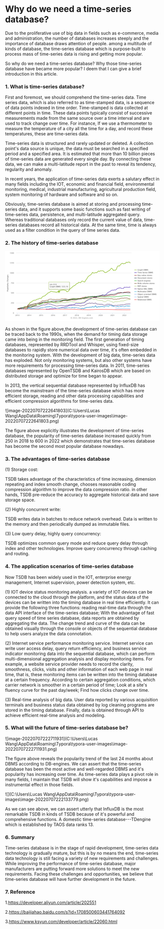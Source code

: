 #         Why do we need a time-series database? 

Due to the proliferative use of big data in fields such as e-commerce, media and administration, the number of databases increases steeply and the importance of database draws attention of  people. among a multitude of kinds of database, the time-series database which is purpose-built to process mass of time-series data is rising and getting more popular. 

So why do we need a time-series database?  Why those time-series database have became more popular? I deem that I can give a brief introduction in this article.

### 1. What is time-series database?

First and foremost, we should comprehend the time-series data. Time series data, which is also referred to as time-stamped data, is a sequence of data points indexed in time order. Time-stamped is data collected at different points in time. These data points typically consist of successive measurements made from the same source over a time interval and are used to track change over time. For instance, If we use a thermometer to measure the temperature of a city all the time for a day, and record these temperatures, these are time-series data.

Time-series data is structured and rarely updated or deleted. A collection point's data source is unique, the data must be searched in a specified period and a specified area. It is estimated that more than 10 billion pieces of time-series data are generated every single day. By connecting these data, we can make a multi-latitude report in the past to reveal its tendency, regularity and anomaly. 

In recent years, the application of time-series data exerts a salutary effect in many fields including the IOT, economic and financial field, environmental monitoring, medical, industrial manufacturing, agricultural production field, system monitoring of hardware and software and so on.

Obviously, time-series database is aimed at storing and processing time-series data, and it supports some basic functions such as fast writing of time-series data, persistence, and multi-latitude aggregated query.  Whereas traditional databases only record the current value of data, time-series databases record all historical data. At the same time, time is always used as a filter condition in the query of time series data. 

### 2. The history of time-series database 

![image-20220707222641803](https://github.com/LucasWang03/Why-We-Need-Time-series-Database/blob/main/images/image-20220707222641803.png)

As shown in the figure above,the development of time-series database can be traced back to the 1990s, when the demand for timing data storage came into being in the monitoring field. The first generation of timing databases, represented by RRDTool and Whisper, using fixed-size databases to rapidly store numerical data over time, it's often embedded in the monitoring system. 
With the development of big data, time-series data has exploded. Not only monitoring systems, but also other systems have more requirements for processing time-series data. In 2011, time-series databases represented by OpenTSDB and KairosDB which are based on distributed storage and optimize for time began to appear.

In 2013, the vertical sequential database represented by InfluxDB has become the mainstream of the time-series database which has more efficient storage, reading and other data processing capabilities and efficient compression algorithms for time-series data.

![image-20220707222641803](C:\Users\Lucas Wang\AppData\Roaming\Typora\typora-user-images\image-20220707222641803.png)

The figure above explicitly illustrates the development of time-series database, the popularity of time-series database increased quickly from 250 in 2018 to 600 in 2022 which demonstrates that time-series database has become the second most popular database nowadays.

### 3. The advantages of time-series database

(1) Storage cost:  

TSDB takes advantage of the characteristics of time increasing, dimension repeating and index smooth change, chooses reasonable coding compression algorithm to improve the data compression ratio. in other hands, TSDB pre-reduce the accuracy to aggregate historical data and save storage space.  

(2) Highly concurrent write:  

TSDB writes data in batches to reduce network overhead.  Data is written to the memory and then periodically dumped as immutable files.  

(3) Low query delay, highly query concurrency:  

TSDB optimizes common query mode and reduce query delay through index and other technologies.  Improve query concurrency through caching and routing. 

### 4. The application scenarios of time-series database

Now TSDB has been widely used in the IOT, enterprise energy management, Internet supervision, power detection system, etc.  

(1) IOT device status monitoring analysis. a variety of IOT devices can be connected to the cloud through the platform, and the status data of the devices can be written into the timing database in real time efficiently. It can provide the following three functions: reading real-time data through the data API interface of the time-series database; With the advantage of fast query speed of time series database, data reports are obtained by aggregating the data. The change trend and curve of the data can be obtained visually through the console or objects of the sequential database to help users analyze the data connotation.  

(2) Internet service performance monitoring service. Internet service can write user access delay, query return efficiency, and business service indicator monitoring data into the sequential database, which can perform multi-dimensional aggregation analysis and display monitoring items. For example, a website service provider needs to record the clarity, smoothness, clicks, visits and other information of each web page in real time, that is, these monitoring items can be written into the timing database at a certain frequency. According to certain aggregation conditions, which carrier network is smoother in a certain period of time; Look at a site's fluency curve for the past day/week; Find how clicks change over time.  

(3) Real-time analysis of big data. User data reported by various acquisition terminals and business status data obtained by log cleaning programs are stored in the timing database. Finally, data is obtained through API to achieve efficient real-time analysis and modeling. 

### 5. What will the future of time-series database be?

![image-20220707222711931](C:\Users\Lucas Wang\AppData\Roaming\Typora\typora-user-images\image-20220707222711931.png)

The figure above reveals the popularity trend of the last 24 months about DBMS according to DB-engines. We can assert that the time-series database has been the most active and well-regarded DBMS and it's popularity has increasing over time. As time-series data plays a pivot role in many fields, I maintain that TSDB will show it's capabilities and impose a instrumental effect in those fields.

![](C:\Users\Lucas Wang\AppData\Roaming\Typora\typora-user-images\image-20220707222133779.png)

As we can see above, we can assert utterly that  InfluxDB is the most remarkable TSDB in kinds of TSDB because of it's powerful and comprehensive functions. A domestic time-series database---TDengine which is established by TAOS data ranks 13. 

### 6. Summary

Time-series database is in the stage of rapid development, time-series data technology is gradually mature, but this is by no means the end, time-series data technology is still facing a variety of new requirements and challenges. While improving the performance of time-series database, major manufacturers are putting forward more solutions to meet the new requirements. Facing these challenges and opportunities, we believe that time-series database will have further development in the future. 

### 7. Reference

 1.https://developer.aliyun.com/article/202551

 2.https://baijiahao.baidu.com/s?id=1708500603441764092

 3.https://www.ksyun.com/developer/article/22060.html
